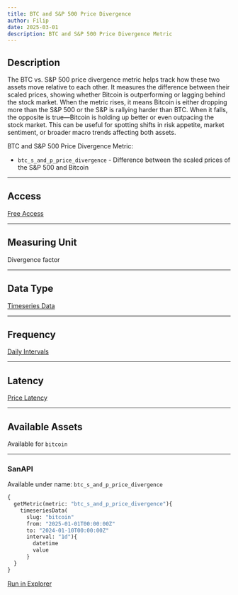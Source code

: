 ```yaml
---
title: BTC and S&P 500 Price Divergence
author: Filip
date: 2025-03-01
description: BTC and S&P 500 Price Divergence Metric
---
```


## Description
The BTC vs. S&P 500 price divergence metric helps track how these two assets move 
relative to each other. It measures the difference between their scaled prices, 
showing whether Bitcoin is outperforming or lagging behind the stock market. When the 
metric rises, it means Bitcoin is either dropping more than the S&P 500 or the S&P is 
rallying harder than BTC. When it falls, the opposite is true—Bitcoin is holding up 
better or even outpacing the stock market. This can be useful for spotting shifts in 
risk appetite, market sentiment, or broader macro trends affecting both assets.


BTC and S&P 500 Price Divergence Metric:
* `btc_s_and_p_price_divergence` - Difference between the scaled prices of the S&P 500 and Bitcoin

---

## Access

[Free Access](/metrics/details/access#free-access)

---

## Measuring Unit

Divergence factor

---

## Data Type

[Timeseries Data](/metrics/details/data-type#timeseries-data)

---

## Frequency

[Daily Intervals](/metrics/details/frequency#daily-frequency)

---

## Latency

[Price Latency](/metrics/details/latency#price-latency)

---

## Available Assets

Available for `bitcoin`

---

### SanAPI

Available under name: `btc_s_and_p_price_divergence`


```graphql
{
  getMetric(metric: "btc_s_and_p_price_divergence"){
    timeseriesData(
      slug: "bitcoin"
      from: "2025-01-01T00:00:00Z"
      to: "2024-01-10T00:00:00Z"
      interval: "1d"){
        datetime
        value
      }
  }
}
```
[Run in Explorer](<https://api.santiment.net/graphiql?query=%7B%0A%20%20getMetric(metric%3A%20%22btc_s_and_p_price_divergence%22)%7B%0A%20%20%20%20timeseriesData(%0A%20%20%20%20%20%20slug%3A%20%22bitcoin%22%0A%20%20%20%20%20%20from%3A%20%222025-01-01T00%3A00%3A00Z%22%0A%20%20%20%20%20%20to%3A%20%222024-01-10T00%3A00%3A00Z%22%0A%20%20%20%20%20%20interval%3A%20%221d%22)%7B%0A%20%20%20%20%20%20%20%20datetime%0A%20%20%20%20%20%20%20%20value%0A%20%20%20%20%20%20%7D%0A%20%20%7D%0A%7D>)
